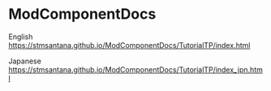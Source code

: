 # ModComponentDocs

English https://stmsantana.github.io/ModComponentDocs/TutorialTP/index.html

Japanese https://stmsantana.github.io/ModComponentDocs/TutorialTP/index_jpn.html


